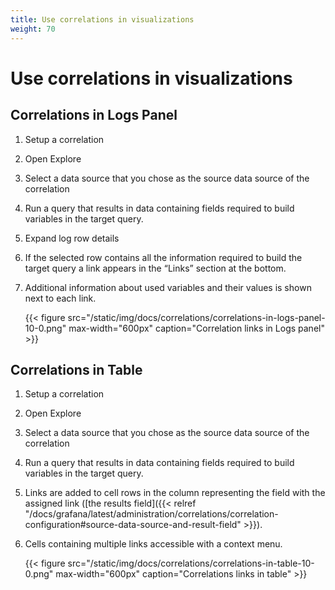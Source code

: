 ```yaml
---
title: Use correlations in visualizations
weight: 70
---
```


# Use correlations in visualizations

## Correlations in Logs Panel

1. Setup a correlation
1. Open Explore
1. Select a data source that you chose as the source data source of the correlation
1. Run a query that results in data containing fields required to build variables in the target query.
1. Expand log row details
1. If the selected row contains all the information required to build the target query a link appears in the “Links” section at the bottom.
1. Additional information about used variables and their values is shown next to each link.

   {{< figure src="/static/img/docs/correlations/correlations-in-logs-panel-10-0.png" max-width="600px" caption="Correlation links in Logs panel" >}}

## Correlations in Table

1. Setup a correlation
1. Open Explore
1. Select a data source that you chose as the source data source of the correlation
1. Run a query that results in data containing fields required to build variables in the target query.
1. Links are added to cell rows in the column representing the field with the assigned link ([the results field]({{< relref "/docs/grafana/latest/administration/correlations/correlation-configuration#source-data-source-and-result-field" >}}).
1. Cells containing multiple links accessible with a context menu.

   {{< figure src="/static/img/docs/correlations/correlations-in-table-10-0.png" max-width="600px" caption="Correlations links in table" >}}
